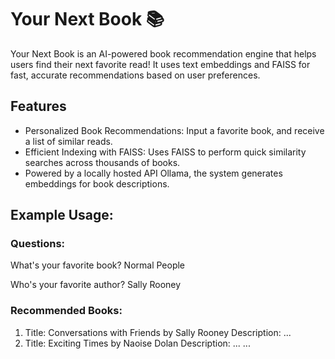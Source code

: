 # Your Next Book 📚
Your Next Book is an AI-powered book recommendation engine that helps users find their next favorite read! It uses text embeddings and FAISS for fast, accurate recommendations based on user preferences.

## Features
- Personalized Book Recommendations: Input a favorite book, and receive a list of similar reads.
- Efficient Indexing with FAISS: Uses FAISS to perform quick similarity searches across thousands of books.
- Powered by a locally hosted API Ollama, the system generates embeddings for book descriptions.

## Example Usage:
### Questions:
What's your favorite book? Normal People
<p>Who's your favorite author? Sally Rooney

### Recommended Books:
1. Title: Conversations with Friends by Sally Rooney
   Description: ...
2. Title: Exciting Times by Naoise Dolan
   Description: ...
...
